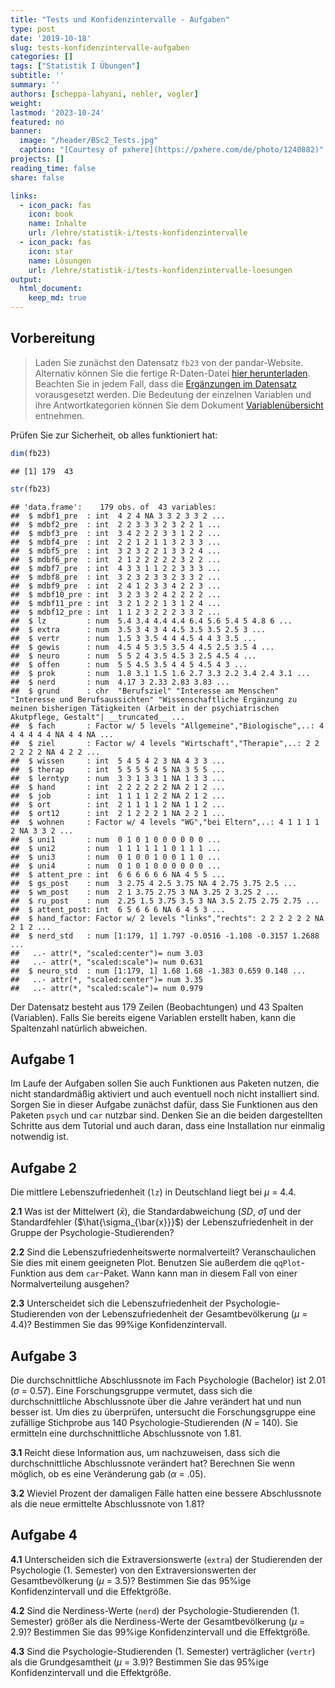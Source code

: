 ```yaml
---
title: "Tests und Konfidenzintervalle - Aufgaben" 
type: post
date: '2019-10-18' 
slug: tests-konfidenzintervalle-aufgaben 
categories: [] 
tags: ["Statistik I Übungen"] 
subtitle: ''
summary: '' 
authors: [scheppa-lahyani, nehler, vogler] 
weight: 
lastmod: '2023-10-24'
featured: no
banner:
  image: "/header/BSc2_Tests.jpg"
  caption: "[Courtesy of pxhere](https://pxhere.com/de/photo/1240882)"
projects: []
reading_time: false
share: false

links:
  - icon_pack: fas
    icon: book
    name: Inhalte
    url: /lehre/statistik-i/tests-konfidenzintervalle 
  - icon_pack: fas
    icon: star
    name: Lösungen
    url: /lehre/statistik-i/tests-konfidenzintervalle-loesungen
output:
  html_document:
    keep_md: true
---
```





## Vorbereitung 



> Laden Sie zunächst den Datensatz `fb23` von der pandar-Website. Alternativ können Sie die fertige R-Daten-Datei [<i class="fas fa-download"></i> hier herunterladen](/daten/fb23.rda). Beachten Sie in jedem Fall, dass die [Ergänzungen im Datensatz](/lehre/statistik-i/tests-und-konfidenzintervalle/#prep) vorausgesetzt werden. Die Bedeutung der einzelnen Variablen und ihre Antwortkategorien können Sie dem Dokument [Variablenübersicht](/lehre/statistik-i/variablen.pdf) entnehmen.

Prüfen Sie zur Sicherheit, ob alles funktioniert hat: 


```r
dim(fb23)
```

```
## [1] 179  43
```

```r
str(fb23)
```

```
## 'data.frame':	179 obs. of  43 variables:
##  $ mdbf1_pre  : int  4 2 4 NA 3 3 2 3 3 2 ...
##  $ mdbf2_pre  : int  2 2 3 3 3 2 3 2 2 1 ...
##  $ mdbf3_pre  : int  3 4 2 2 2 3 3 1 2 2 ...
##  $ mdbf4_pre  : int  2 2 1 2 1 1 3 2 3 3 ...
##  $ mdbf5_pre  : int  3 2 3 2 2 1 3 3 2 4 ...
##  $ mdbf6_pre  : int  2 1 2 2 2 2 2 3 2 2 ...
##  $ mdbf7_pre  : int  4 3 3 1 1 2 2 3 3 3 ...
##  $ mdbf8_pre  : int  3 2 3 2 3 3 2 3 3 2 ...
##  $ mdbf9_pre  : int  2 4 1 2 3 3 4 2 2 3 ...
##  $ mdbf10_pre : int  3 2 3 3 2 4 2 2 2 2 ...
##  $ mdbf11_pre : int  3 2 1 2 2 1 3 1 2 4 ...
##  $ mdbf12_pre : int  1 1 2 3 2 2 2 3 3 2 ...
##  $ lz         : num  5.4 3.4 4.4 4.4 6.4 5.6 5.4 5 4.8 6 ...
##  $ extra      : num  3.5 3 4 3 4 4.5 3.5 3.5 2.5 3 ...
##  $ vertr      : num  1.5 3 3.5 4 4 4.5 4 4 3 3.5 ...
##  $ gewis      : num  4.5 4 5 3.5 3.5 4 4.5 2.5 3.5 4 ...
##  $ neuro      : num  5 5 2 4 3.5 4.5 3 2.5 4.5 4 ...
##  $ offen      : num  5 5 4.5 3.5 4 4 5 4.5 4 3 ...
##  $ prok       : num  1.8 3.1 1.5 1.6 2.7 3.3 2.2 3.4 2.4 3.1 ...
##  $ nerd       : num  4.17 3 2.33 2.83 3.83 ...
##  $ grund      : chr  "Berufsziel" "Interesse am Menschen" "Interesse und Berufsaussichten" "Wissenschaftliche Ergänzung zu meinen bisherigen Tätigkeiten (Arbeit in der psychiatrischen Akutpflege, Gestalt"| __truncated__ ...
##  $ fach       : Factor w/ 5 levels "Allgemeine","Biologische",..: 4 4 4 4 4 4 NA 4 4 NA ...
##  $ ziel       : Factor w/ 4 levels "Wirtschaft","Therapie",..: 2 2 2 2 2 2 NA 4 2 2 ...
##  $ wissen     : int  5 4 5 4 2 3 NA 4 3 3 ...
##  $ therap     : int  5 5 5 5 4 5 NA 3 5 5 ...
##  $ lerntyp    : num  3 3 1 3 3 1 NA 1 3 3 ...
##  $ hand       : int  2 2 2 2 2 2 NA 2 1 2 ...
##  $ job        : int  1 1 1 1 2 2 NA 2 1 2 ...
##  $ ort        : int  2 1 1 1 1 2 NA 1 1 2 ...
##  $ ort12      : int  2 1 2 2 2 1 NA 2 2 1 ...
##  $ wohnen     : Factor w/ 4 levels "WG","bei Eltern",..: 4 1 1 1 1 2 NA 3 3 2 ...
##  $ uni1       : num  0 1 0 1 0 0 0 0 0 0 ...
##  $ uni2       : num  1 1 1 1 1 1 0 1 1 1 ...
##  $ uni3       : num  0 1 0 0 1 0 0 1 1 0 ...
##  $ uni4       : num  0 1 0 1 0 0 0 0 0 0 ...
##  $ attent_pre : int  6 6 6 6 6 6 NA 4 5 5 ...
##  $ gs_post    : num  3 2.75 4 2.5 3.75 NA 4 2.75 3.75 2.5 ...
##  $ wm_post    : num  2 1 3.75 2.75 3 NA 3.25 2 3.25 2 ...
##  $ ru_post    : num  2.25 1.5 3.75 3.5 3 NA 3.5 2.75 2.75 2.75 ...
##  $ attent_post: int  6 5 6 6 6 NA 6 4 5 3 ...
##  $ hand_factor: Factor w/ 2 levels "links","rechts": 2 2 2 2 2 2 NA 2 1 2 ...
##  $ nerd_std   : num [1:179, 1] 1.797 -0.0516 -1.108 -0.3157 1.2688 ...
##   ..- attr(*, "scaled:center")= num 3.03
##   ..- attr(*, "scaled:scale")= num 0.631
##  $ neuro_std  : num [1:179, 1] 1.68 1.68 -1.383 0.659 0.148 ...
##   ..- attr(*, "scaled:center")= num 3.35
##   ..- attr(*, "scaled:scale")= num 0.979
```

Der Datensatz besteht aus 179 Zeilen (Beobachtungen) und 43 Spalten (Variablen). Falls Sie bereits eigene Variablen erstellt haben, kann die Spaltenzahl natürlich abweichen.


## Aufgabe 1

Im Laufe der Aufgaben sollen Sie auch Funktionen aus Paketen nutzen, die nicht standardmäßig aktiviert und auch eventuell noch nicht installiert sind. Sorgen Sie in dieser Aufgabe zunächst dafür, dass Sie Funktionen aus den Paketen `psych` und `car` nutzbar sind. Denken Sie an die beiden dargestellten Schritte aus dem Tutorial und auch daran, dass eine Installation nur einmalig notwendig ist. 

## Aufgabe 2

Die mittlere Lebenszufriedenheit (`lz`) in Deutschland liegt bei $\mu$ = 4.4.

**2.1** Was ist der Mittelwert ($\bar{x}$), die Standardabweichung (*SD*, $\hat\sigma$) und der Standardfehler ($\hat{\sigma_{\bar{x}}}$) der Lebenszufriedenheit in der Gruppe der Psychologie-Studierenden?

**2.2** Sind die Lebenszufriedenheitswerte normalverteilt? Veranschaulichen Sie dies mit einem geeigneten Plot. Benutzen Sie außerdem die `qqPlot`-Funktion aus dem `car`-Paket. Wann kann man in diesem Fall von einer Normalverteilung ausgehen?

**2.3** Unterscheidet sich die Lebenszufriedenheit der Psychologie-Studierenden von der Lebenszufriedenheit der Gesamtbevölkerung ($\mu$ = 4.4)? Bestimmen Sie das 99%ige Konfidenzintervall.


## Aufgabe 3

Die durchschnittliche Abschlussnote im Fach Psychologie (Bachelor) ist 2.01 ($\sigma$ = 0.57). Eine Forschungsgruppe vermutet, dass sich die durchschnittliche Abschlussnote über die Jahre verändert hat und nun besser ist. Um dies zu überprüfen, untersucht die Forschungsgruppe eine zufällige Stichprobe aus 140 Psychologie-Studierenden (*N* = 140). Sie ermitteln eine durchschnittliche Abschlussnote von 1.81.

**3.1** Reicht diese Information aus, um nachzuweisen, dass sich die durchschnittliche Abschlussnote verändert hat? Berechnen Sie wenn möglich, ob es eine Veränderung gab ($\alpha$ = .05).

**3.2** Wieviel Prozent der damaligen Fälle hatten eine bessere Abschlussnote als die neue ermittelte Abschlussnote von 1.81?


## Aufgabe 4

**4.1** Unterscheiden sich die Extraversionswerte (`extra`) der Studierenden der Psychologie (1. Semester) von den Extraversionswerten der Gesamtbevölkerung ($\mu$ = 3.5)? Bestimmen Sie das 95%ige Konfidenzintervall und die Effektgröße.

**4.2** Sind die Nerdiness-Werte (`nerd`) der Psychologie-Studierenden (1. Semester) größer als die Nerdiness-Werte der Gesamtbevölkerung ($\mu$ = 2.9)? Bestimmen Sie das 99%ige Konfidenzintervall und die Effektgröße.

**4.3** Sind die Psychologie-Studierenden (1. Semester) verträglicher (`vertr`) als die Grundgesamtheit ($\mu$ = 3.9)? Bestimmen Sie das 95%ige Konfidenzintervall und die Effektgröße.
